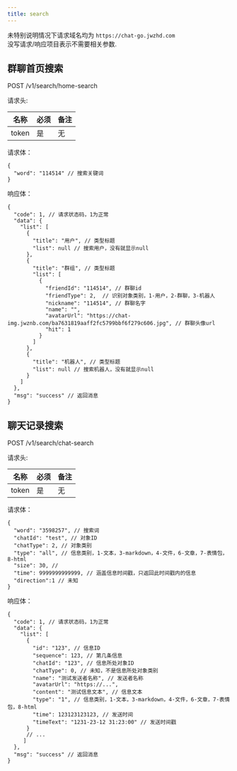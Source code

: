 ```yaml
---
title: search
---
```


未特别说明情况下请求域名均为 `https://chat-go.jwzhd.com`  
没写请求/响应项目表示不需要相关参数.

## 群聊首页搜索

POST /v1/search/home-search

请求头:  

|名称|必须|备注|
|-----|-----|-----|
|token|是|无|

请求体：

```JSONC
{
  "word": "114514" // 搜索关键词
}
```

响应体：

```JSONC
{
  "code": 1, // 请求状态码，1为正常
  "data": {
    "list": [
      {
        "title": "用户", // 类型标题
        "list": null // 搜索用户，没有就显示null
      },
      {
        "title": "群组", // 类型标题
        "list": [
          {
            "friendId": "114514", // 群聊id
            "friendType": 2,  // 识别对象类别，1-用户，2-群聊，3-机器人
            "nickname": "114514", // 群聊名字
            "name": "",
            "avatarUrl": "https://chat-img.jwznb.com/ba7631819aaff2fc5799bbf6f279c606.jpg", // 群聊头像url
            "hit": 1 
          }
        ]
      },
      {
        "title": "机器人", // 类型标题
        "list": null // 搜索机器人，没有就显示null
      }
    ]
  },
  "msg": "success" // 返回消息
}
```

## 聊天记录搜索

POST /v1/search/chat-search

请求头:  

|名称|必须|备注|
|-----|-----|-----|
|token|是|无|

请求体：

```JSONC
{
  "word": "3598257", // 搜索词
  "chatId": "test", // 对象ID
  "chatType": 2, // 对象类别
  "type": "all", // 信息类别，1-文本，3-markdown，4-文件，6-文章，7-表情包，8-html
  "size": 30, // 
  "time": 9999999999999, // 涵盖信息时间戳，只返回此时间戳内的信息
  "direction":1 // 未知
}
```

响应体：

```JSONC
{
  "code": 1, // 请求状态码，1为正常
  "data": {
    "list": [
      {
        "id": "123", // 信息ID
        "sequence": 123, // 第几条信息
        "chatId": "123", // 信息所处对象ID
        "chatType": 0, // 未知，不是信息所处对象类别
        "name": "测试发送者名称", // 发送者名称
        "avatarUrl": "https://...",
        "content": "测试信息文本", // 信息文本
        "type": "1", // 信息类别，1-文本，3-markdown，4-文件，6-文章，7-表情包，8-html
        "time": 123123123123, // 发送时间
        "timeText": "1231-23-12 31:23:00" // 发送时间戳
      }
      // ...
     ]
  },
  "msg": "success" // 返回消息
}
```
